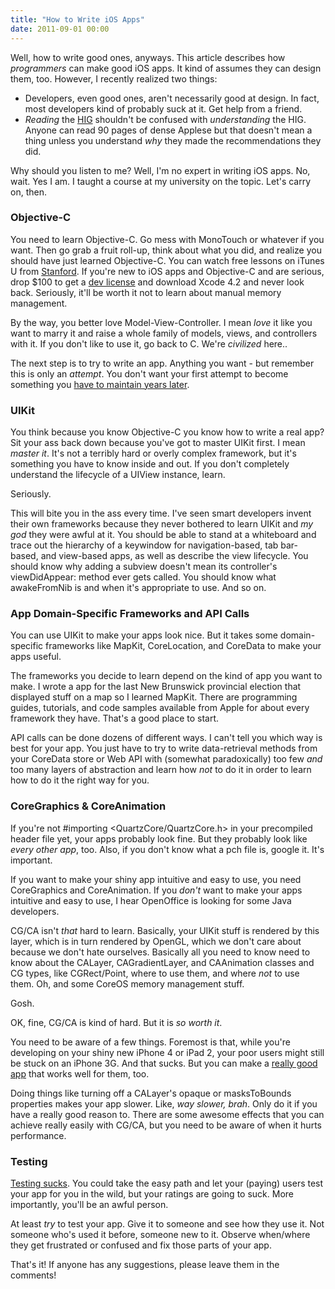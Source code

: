 ```yaml
---
title: "How to Write iOS Apps"
date: 2011-09-01 00:00
---
```


<import><p>Well, how to write good ones, anyways.
This article describes how <em>programmers</em> can make good iOS apps. It kind of assumes they can design them, too. However, I recently realized two things:</p>
<ul>
<li>Developers, even good ones, aren't necessarily good at design. In fact, most developers kind of probably suck at it. Get help from a friend.</li>
<li>
<em>Reading</em> the <a href="http://developer.apple.com/library/ios/#documentation/userexperience/conceptual/mobilehig/IconsImages/IconsImages.html" target="_blank">HIG</a> shouldn't be confused with <em>understanding</em> the HIG. Anyone can read 90 pages of dense Applese but that doesn't mean a thing unless you understand <em>why</em> they made the recommendations they did.</li>
</ul>
<p>Why should you listen to me? Well, I'm no expert in writing iOS apps. No, wait. Yes I am. I taught a course at my university on the topic. Let's carry on, then.<!--more--></p>
<h3>Objective-C</h3>
<p>You need to learn Objective-C. Go mess with MonoTouch or whatever if you want. Then go grab a fruit roll-up, think about what you did, and realize you should have just learned Objective-C. You can watch free lessons on iTunes U from <a href="http://itunes.apple.com/us/podcast/cs193p-student-final-projects/id395605774?i=90218598" target="_blank">Stanford</a>. If you're new to iOS apps and Objective-C and are serious, drop $100 to get a <a href="http://developer.apple.com/programs/which-program/" target="_blank">dev license</a> and download Xcode 4.2 and never look back. Seriously, it'll be worth it not to learn about manual memory management.</p>
<p>By the way, you better love Model-View-Controller. I mean <em>love</em> it like you want to marry it and raise a whole family of models, views, and controllers with it. If you don't like to use it, go back to C. We're <em>civilized</em> here..</p>
<p>The next step is to try to write an app. Anything you want - but remember this is only an <em>attempt</em>. You don't want your first attempt to become something you <a href="http://ashfurrow.com/index.php/projects/coffeetimer/">have to maintain years later</a>.</p>
<h3>UIKit</h3>
<p>You think because you know Objective-C you know how to write a real app? Sit your ass back down because you've got to master UIKit first. I mean <em>master it</em>. It's not a terribly hard or overly complex framework, but it's something you have to know inside and out. If you don't completely understand the lifecycle of a UIView instance, learn.</p>
<p>Seriously.</p>
<p>This will bite you in the ass every time. I've seen smart developers invent their own frameworks because they never bothered to learn UIKit and <em>my god</em> they were awful at it. You should be able to stand at a whiteboard and trace out the hierarchy of a keywindow for navigation-based, tab bar-based, and view-based apps, as well as describe the view lifecycle. You should know why adding a subview doesn't mean its controller's viewDidAppear: method ever gets called. You should know what awakeFromNib is and when it's appropriate to use. And so on.</p>
<h3>App Domain-Specific Frameworks and API Calls</h3>
<p>You can use UIKit to make your apps look nice. But it takes some domain-specific frameworks like MapKit, CoreLocation, and CoreData to make your apps useful.</p>
<p>The frameworks you decide to learn depend on the kind of app you want to make. I wrote a app for the last New Brunswick provincial election that displayed stuff on a map so I learned MapKit. There are programming guides, tutorials, and code samples available from Apple for about every framework they have. That's a good place to start.</p>
<p>API calls can be done dozens of different ways. I can't tell you which way is best for your app. You just have to try to write data-retrieval methods from your CoreData store or Web API with (somewhat paradoxically) too few <em>and</em> too many layers of abstraction and learn how <em>not</em> to do it in order to learn how to do it the right way for you.</p>
<h3>CoreGraphics &amp; CoreAnimation</h3>
<p>If you're not #importing &lt;QuartzCore/QuartzCore.h&gt; in your precompiled header file yet, your apps probably look fine. But they probably look like <em>every other app</em>, too. Also, if you don't know what a pch file is, google it. It's important.</p>
<p>If you want to make your shiny app intuitive and easy to use, you need CoreGraphics and CoreAnimation. If you <em>don't</em> want to make your apps intuitive and easy to use, I hear OpenOffice is looking for some Java developers.</p>
<p>CG/CA isn't <em>that</em> hard to learn. Basically, your UIKit stuff is rendered by this layer, which is in turn rendered by OpenGL, which we don't care about because we don't hate ourselves. Basically all you need to know need to know about the CALayer, CAGradientLayer, and CAAnimation classes and CG types, like CGRect/Point, where to use them, and where <em>not</em> to use them. Oh, and some CoreOS memory management stuff.</p>
<p>Gosh.</p>
<p>OK, fine, CG/CA is kind of hard. But it is <em>so worth it</em>.</p>
<p>You need to be aware of a few things. Foremost is that, while you're developing on your shiny new iPhone 4 or iPad 2, your poor users might still be stuck on an iPhone 3G. And that sucks. But you can make a <a href="http://twitter.com/#!/tapi/status/109334914628984832" target="_blank">really good app</a> that works well for them, too.</p>
<p>Doing things like turning off a CALayer's opaque or masksToBounds properties makes your app slower. Like, <em>way slower, brah</em>. Only do it if you have a really good reason to. There are some awesome effects that you can achieve really easily with CG/CA, but you need to be aware of when it hurts performance.</p>
<h3>Testing</h3>
<p><a href="http://27.media.tumblr.com/tumblr_loy7vaGhOH1qci335o1_500.jpg" target="_blank">Testing sucks</a>. You could take the easy path and let your (paying) users test your app for you in the wild, but your ratings are going to suck. More importantly, you'll be an awful person.</p>
<p>At least <em>try</em> to test your app. Give it to someone and see how they use it. Not someone who's used it before, someone new to it. Observe when/where they get frustrated or confused and fix those parts of your app.</p>
<p>That's it! If anyone has any suggestions, please leave them in the comments!</p></import>

<!-- more -->

